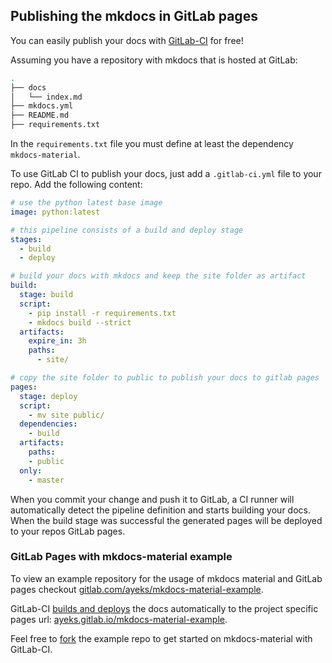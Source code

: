 ## Publishing the mkdocs in GitLab pages

You can easily publish your docs with [GitLab-CI](https://docs.gitlab.com/ee/ci/) for free!

Assuming you have a repository with mkdocs that is hosted at GitLab:

```bash
.
├── docs
│   └── index.md
├── mkdocs.yml
├── README.md
├── requirements.txt
```

In the `requirements.txt` file you must define at least the dependency `mkdocs-material`.

To use GitLab CI to publish your docs, just add a `.gitlab-ci.yml` file to your repo. Add the following content:

```yaml
# use the python latest base image
image: python:latest

# this pipeline consists of a build and deploy stage
stages:
  - build
  - deploy

# build your docs with mkdocs and keep the site folder as artifact
build:
  stage: build
  script:
    - pip install -r requirements.txt
    - mkdocs build --strict
  artifacts:
    expire_in: 3h
    paths:
      - site/

# copy the site folder to public to publish your docs to gitlab pages
pages:
  stage: deploy
  script:
    - mv site public/
  dependencies:
    - build
  artifacts:
    paths:
    - public
  only:
    - master
```

When you commit your change and push it to GitLab, a CI runner will automatically
detect the pipeline definition and starts building your docs. When the build stage
was successful the generated pages will be deployed to your repos GitLab pages.

### GitLab Pages with mkdocs-material example

To view an example repository for the usage of mkdocs material and GitLab pages
checkout [gitlab.com/ayeks/mkdocs-material-example](https://gitlab.com/ayeks/mkdocs-material-example).

GitLab-CI [builds and deploys](https://gitlab.com/ayeks/mkdocs-material-example/pipelines/latest)
the docs automatically to the project specific pages url:
[ayeks.gitlab.io/mkdocs-material-example](https://ayeks.gitlab.io/mkdocs-material-example/).

Feel free to [fork](https://gitlab.com/ayeks/mkdocs-material-example/-/forks/new) the example
repo to get started on mkdocs-material with GitLab-CI.

